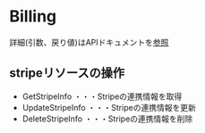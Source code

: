 # Billing
  詳細(引数、戻り値)はAPIドキュメントを[参照](https://docs.saasus.io/reference/getstripeinfo)

## stripeリソースの操作
- GetStripeInfo ・・・Stripeの連携情報を取得
- UpdateStripeInfo  ・・・Stripeの連携情報を更新
- DeleteStripeInfo  ・・・Stripeの連携情報を削除
